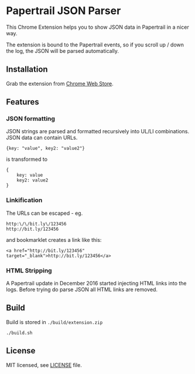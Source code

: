 # Papertrail JSON Parser

This Chrome Extension helps you to show JSON data in Papertrail in a nicer way.

The extension is bound to the Papertrail events, so if you scroll up / down the log, the JSON will be parsed automatically. 

## Installation

Grab the extension from [Chrome Web Store](https://chrome.google.com/webstore/detail/papertrail-json-parser/bccgamaeidlhnfodhdpkpekmbkoniofo).

## Features

### JSON formatting


JSON strings are parsed and formatted recursively into UL/LI combinations. JSON data can contain URLs.

	{key: "value", key2: "value2"}

is transformed to

	{
		key: value
		key2: value2
	}

### Linkification

The URLs can be escaped - eg.

	http:\/\/bit.ly\/123456
	http://bit.ly/123456

and bookmarklet creates a link like this:

	<a href="http://bit.ly/123456" target="_blank">http://bit.ly/123456</a>

### HTML Stripping

A Papertrail update in December 2016 started injecting HTML links into the logs. Before trying do parse JSON all HTML links are removed.


## Build

Build is stored in `./build/extension.zip`

    ./build.sh
    

## License

MIT licensed, see [LICENSE](./LICENSE) file.
